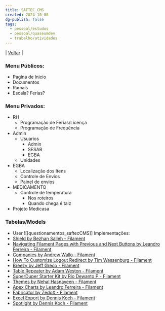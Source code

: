 ```yaml
---
title: SAFTEC_CMS
created: 2024-10-08
dg-publish: false
tags:
  - pessoal/estudos
  - pessoal/quaseumdev
  - trabalho/atividades
---
```

| [Voltar](index) |
### Menu Públicos:
- Pagína de Inicio
- Documentos
- Ramais
- Escala? Ferias?
### Menu Privados:
- RH
    - Programação de Ferias/Licença
    - Programação de Frequência
- Admin
    - Usuarios
        - Admin
        - SESAB
        - EGBA
    - Unidades
- EGBA
    - Localização dos Itens
    - Controle de Envios
    - Painel de envios
- MEDICAMENTO
    - Controle de temperatura
        - Nos roteiros
        - Quando chega é talz
- Projeto Medicasa
### Tabelas/Models
 - User
![[questionamentos_saftecCMS]]
Implementações:
- [Shield by Bezhan Salleh - Filament](https://filamentphp.com/plugins/bezhansalleh-shield)
- [Navigating Filament Pages with Previous and Next Buttons by Leandro Ferreira - Filament](https://filamentphp.com/content/leandrocfe-navigating-filament-pages-with-previous-and-next-buttons)
- [Companies by Andrew Wallo - Filament](https://filamentphp.com/plugins/andrew-wallo-companies)
- [How To Customize Logout Redirect by Tim Wassenburg - Filament](https://filamentphp.com/content/tim-wassenburg-how-to-customize-logout-redirect)
- [Breezy by Jeff Greco - Filament](https://filamentphp.com/plugins/jeffgreco-breezy)
- [Table Repeater by Adam Weston - Filament](https://filamentphp.com/plugins/awcodes-table-repeater)
- [SuperDuper Starter Kit by Rio Dewanto P - Filament](https://filamentphp.com/plugins/riodewanto-superduper-starter)
- [Themes by Nehal Hasnayeen - Filament](https://filamentphp.com/plugins/hasnayeen-themes)
- [Apex Charts by Leandro Ferreira - Filament](https://filamentphp.com/plugins/leandrocfe-apex-charts)
- [Fabricator by ZedoX - Filament](https://filamentphp.com/plugins/z3d0x-fabricator)
- [Excel Export by Dennis Koch - Filament](https://filamentphp.com/plugins/pxlrbt-excel)
- [Spotlight by Dennis Koch - Filament](https://filamentphp.com/plugins/pxlrbt-spotlight)